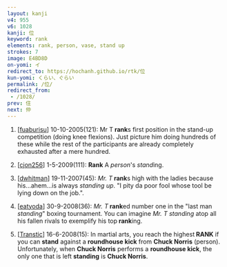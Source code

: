```yaml
---
layout: kanji
v4: 955
v6: 1028
kanji: 位
keyword: rank
elements: rank, person, vase, stand up
strokes: 7
image: E4BD8D
on-yomi: イ
redirect_to: https://hochanh.github.io/rtk/位
kun-yomi: くらい、ぐらい
permalink: /位/
redirect_from:
 - /1028/
prev: 住
next: 仲
---
```


1) [<a href="http://kanji.koohii.com/profile/fuaburisu">fuaburisu</a>] 10-10-2005(121): Mr T<strong> rank</strong>s first position in the stand-up competition (doing knee flexions). Just picture him doing hundreds of these while the rest of the participants are already completely exhausted after a mere hundred.

2) [<a href="http://kanji.koohii.com/profile/cjon256">cjon256</a>] 1-5-2009(111): <strong>Rank</strong> A <em>person</em>&#039;s <em>stand</em>ing.

3) [<a href="http://kanji.koohii.com/profile/dwhitman">dwhitman</a>] 19-11-2007(45): <em>Mr. T</em><strong> rank</strong>s high with the ladies because his...ahem...is always <em>standing up</em>. &quot;I pity da poor fool whose tool be lying down on the job.&quot;.

4) [<a href="http://kanji.koohii.com/profile/eatyoda">eatyoda</a>] 30-9-2008(36): <em>Mr. T</em><strong> rank</strong>ed number one in the &quot;last man <em>standing</em>&quot; boxing tournament. You can imagine <em>Mr. T</em> <em>standing</em> atop all his fallen rivals to exemplify his top<strong> rank</strong>ing.

5) [<a href="http://kanji.koohii.com/profile/Transtic">Transtic</a>] 16-6-2008(15): In martial arts, you reach the highest<strong> RANK</strong> if you can <strong>stand</strong> against a <strong>roundhouse kick</strong> from <strong>Chuck Norris</strong> (person). Unfortunately, when <strong>Chuck Norris</strong> performs a <strong>roundhouse kick</strong>, the only one that is left <strong>standing</strong> is <strong>Chuck Norris</strong>.

